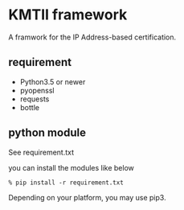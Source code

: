 KMTII framework
===============

A framwork for the IP Address-based certification.

## requirement

- Python3.5 or newer
- pyopenssl
- requests
- bottle

## python module

See requirement.txt

you can install the modules like below

    % pip install -r requirement.txt

Depending on your platform, you may use pip3.

